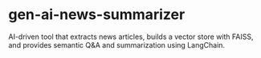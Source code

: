 # gen-ai-news-summarizer
AI-driven tool that extracts news articles, builds a vector store with FAISS, and provides semantic Q&amp;A and summarization using LangChain.
